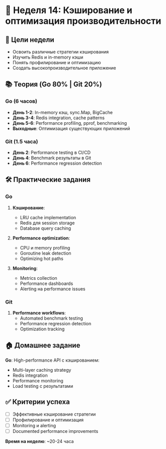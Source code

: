 # 📅 Неделя 14: Кэширование и оптимизация производительности

## 🎯 Цели недели
- Освоить различные стратегии кэширования
- Изучить Redis и in-memory кэши
- Понять профилирование и оптимизацию
- Создать высокопроизводительное приложение

## 📚 Теория (Go 80% | Git 20%)

### Go (6 часов)
- **День 1-2**: In-memory кэш, sync.Map, BigCache
- **День 3-4**: Redis integration, cache patterns
- **День 5-6**: Performance profiling, pprof, benchmarking
- **Выходные**: Оптимизация существующих приложений

### Git (1.5 часа)
- **День 2**: Performance testing в CI/CD
- **День 4**: Benchmark результаты в Git
- **День 6**: Performance regression detection

## 🛠 Практические задания

### Go
1. **Кэширование**:
   - LRU cache implementation
   - Redis для session storage
   - Database query caching

2. **Performance optimization**:
   - CPU и memory profiling
   - Goroutine leak detection
   - Optimizing hot paths

3. **Monitoring**:
   - Metrics collection
   - Performance dashboards
   - Alerting на performance issues

### Git
1. **Performance workflows**:
   - Automated benchmark testing
   - Performance regression detection
   - Optimization tracking

## 🏠 Домашнее задание

**Go**: High-performance API с кэшированием:
- Multi-layer caching strategy
- Redis integration
- Performance monitoring
- Load testing с результатами

## ✅ Критерии успеха
- [ ] Эффективные кэширование стратегии
- [ ] Профилирование и оптимизация
- [ ] Monitoring и alerting
- [ ] Documented performance improvements

**Время на неделю**: ~20-24 часа 